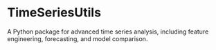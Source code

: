 # TimeSeriesUtils
A Python package for advanced time series analysis, including feature engineering, forecasting, and model comparison.
